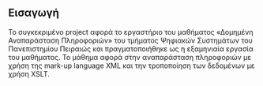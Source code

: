 ## Εισαγωγή
Το συγκεκριμένο project αφορά το εργαστήριο του μαθήματος «Δομημένη Αναπαράσταση Πληροφοριών» του τμήματος Ψηφιακών Συστημάτων του Πανεπιστημίου Πειραιώς και πραγματοποιήθηκε ως η εξαμηνιαία εργασία του μαθήματος. Το μάθημα αφορά στην αναπαράσταση πληροφοριών με χρήση της mark-up language XML και την τροποποίηση των δεδομένων με χρήση XSLT.

